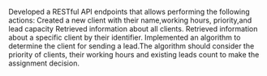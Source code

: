 Developed a RESTful API endpoints that allows performing the following actions:
Created a new client with their name,working hours, priority,and lead capacity
Retrieved information about all clients.
Retrieved information about a specific client by their identifier.
Implemented an algorithm to determine the client for sending a lead.The algorithm should consider the priority of clients, their working hours and existing leads count to make the assignment decision.
